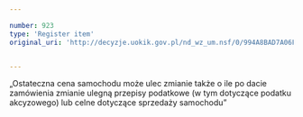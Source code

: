 ```yaml
---

number: 923
type: 'Register item'
original_uri: 'http://decyzje.uokik.gov.pl/nd_wz_um.nsf/0/994A8BAD7A06F11CC12572DD00329747?OpenDocument'


---
```


„Ostateczna cena samochodu może ulec zmianie także o ile po dacie zamówienia zmianie ulegną przepisy podatkowe (w tym dotyczące podatku akcyzowego) lub celne dotyczące sprzedaży samochodu”
